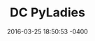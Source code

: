 ---
layout: post
title:  "DC PyLadies"
date:   2016-03-25 18:50:53 -0400
categories: member
name: DC Pyladies
description: The DC chapter of Pyladies, an international group focused on getting more women into Python community and programming.
logo: icons/pyladies.png
link: http://www.meetup.com/dc-pyladies/
twitter: PyLadiesDC
---
